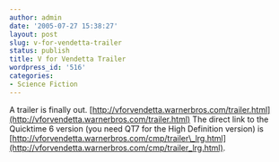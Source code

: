 ```yaml
---
author: admin
date: '2005-07-27 15:38:27'
layout: post
slug: v-for-vendetta-trailer
status: publish
title: V for Vendetta Trailer
wordpress_id: '516'
categories:
- Science Fiction
---
```


A trailer is finally out.
[http://vforvendetta.warnerbros.com/trailer.html](http://vforvendetta.warnerbros.com/trailer.html)
The direct link to the Quicktime 6 version (you need QT7 for the High
Definition version) is
[http://vforvendetta.warnerbros.com/cmp/trailer\_lrg.html](http://vforvendetta.warnerbros.com/cmp/trailer_lrg.html).
